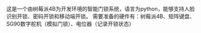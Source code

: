 这是一个由树莓派4B为开发环境的智能门锁系统，语言为python，能够支持人脸识别开锁、密码开锁和移动端开锁。
需要准备的硬件有：树莓派4B、矩阵键盘、SG90数字舵机（模拟门锁）、电位器（记录开锁状态）
